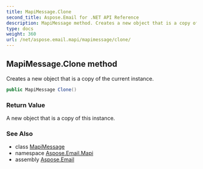 ```yaml
---
title: MapiMessage.Clone
second_title: Aspose.Email for .NET API Reference
description: MapiMessage method. Creates a new object that is a copy of the current instance
type: docs
weight: 360
url: /net/aspose.email.mapi/mapimessage/clone/
---
```

## MapiMessage.Clone method

Creates a new object that is a copy of the current instance.

```csharp
public MapiMessage Clone()
```

### Return Value

A new object that is a copy of this instance.

### See Also

* class [MapiMessage](../)
* namespace [Aspose.Email.Mapi](../../mapimessage/)
* assembly [Aspose.Email](../../../)


